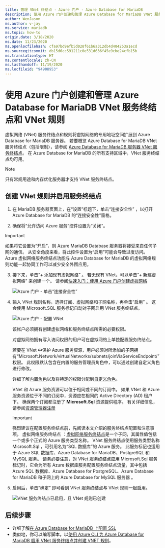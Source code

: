 ```yaml
---
title: 管理 VNet 终结点 - Azure 门户 - Azure Database for MariaDB
description: 使用 Azure 门户创建和管理 Azure Database for MariaDB VNet 服务终结点和规则
author: WenJason
ms.author: v-jay
ms.service: mariadb
ms.topic: how-to
origin.date: 3/18/2020
ms.date: 11/23/2020
ms.openlocfilehash: cfa97bd9efb5d028f61b6a312db4d404253a1ecd
ms.sourcegitcommit: db15d6cc591211c0e531d636f45e9cbe24cfb15b
ms.translationtype: HT
ms.contentlocale: zh-CN
ms.lasthandoff: 11/19/2020
ms.locfileid: "94908953"
---
```

# <a name="create-and-manage-azure-database-for-mariadb-vnet-service-endpoints-and-vnet-rules-by-using-the-azure-portal"></a>使用 Azure 门户创建和管理 Azure Database for MariaDB VNet 服务终结点和 VNet 规则

虚拟网络 (VNet) 服务终结点和规则将虚拟网络的专用地址空间扩展到 Azure Database for MariaDB 服务器。 若要概览 Azure Database for MariaDB VNet 服务终结点（包括限制），请参阅 [Azure Database for MariaDB 服务器 VNet 服务终结点](concepts-data-access-security-vnet.md)。 在 Azure Database for MariaDB 的所有支持区域中，VNet 服务终结点均可用。

> [!NOTE]
> 只有常规用途和内存优化服务器才支持 VNet 服务终结点。

## <a name="create-a-vnet-rule-and-enable-service-endpoints"></a>创建 VNet 规则并启用服务终结点

1. 在 MariaDB 服务器页面上，在“设置”标题下，单击“连接安全性”  ，以打开 Azure Database for MariaDB 的“连接安全性”窗格。

2. 确保将“允许访问 Azure 服务”控件设置为“关闭”。 

> [!Important]
> 如果将它设置为“开启”，则 Azure MariaDB Database 服务器将接受来自任何子网的通信。 从安全角度来看，将此控件设置为“启用”可能会导致过度访问。 Azure 虚拟网络服务终结点功能与 Azure Database for MariaDB 的虚拟网络规则功能一起协同工作可以减少安全外围应用。

3. 接下来，单击“+ 添加现有虚拟网络”  。 若无现有 VNet，可以单击“+ 新建虚拟网络”  来创建一个。 请参阅[快速入门：使用 Azure 门户创建虚拟网络](../virtual-network/quick-create-portal.md)

   ![Azure 门户 - 单击“连接安全性”](./media/howto-manage-vnet-portal/1-connection-security.png)

4. 输入 VNet 规则名称，选择订阅、虚拟网络和子网名称，再单击“启用”  。 这会使用 Microsoft.SQL  服务标记自动对子网启用 VNet 服务终结点。

   ![Azure 门户 - 配置 VNet](./media/howto-manage-vnet-portal/2-configure-vnet.png)

   该帐户必须拥有创建虚拟网络和服务终结点所需的必要权限。

   对虚拟网络拥有写入访问权限的用户可在虚拟网络上单独配置服务终结点。
    
   若要在 VNet 中保护 Azure 服务资源，用户必须对所添加的子网拥有“Microsoft.Network/virtualNetworks/subnets/joinViaServiceEndpoint/”权限。 此权限默认包含在内置的服务管理员角色中，可以通过创建自定义角色进行修改。
    
   详细了解[内置角色](../role-based-access-control/built-in-roles.md)以及将特定的权限分配到[自定义角色](../role-based-access-control/custom-roles.md)。
    
   VNet 和 Azure 服务资源可以位于相同或不同的订阅中。 如果 VNet 和 Azure 服务资源位于不同的订阅中，资源应在相同的 Active Directory (AD) 租户下。 确保两个订阅都注册了 **Microsoft.Sql** 资源提供程序。 有关详细信息，请参阅[资源管理器注册][resource-manager-portal]

   > [!IMPORTANT]
   > 强烈建议在配置服务终结点前，先阅读本文介绍的服务终结点配置和注意事项。 虚拟网络服务终结点  ：[虚拟网络服务终结点](../virtual-network/virtual-network-service-endpoints-overview.md)是一个子网，其属性值包括一个或多个正式的 Azure 服务类型名称。 VNet 服务终结点使用服务类型名称 Microsoft.Sql  ，可引用名为“SQL 数据库”的 Azure 服务。 此服务标记也适用于 Azure SQL 数据库、Azure Database for MariaDB、PostgreSQL 和 MySQL 服务。 请务必要注意，对 VNet 服务终结点应用 Microsoft.Sql 服务标记时，它会为所有 Azure 数据库服务配置服务终结点流量，其中包括 Azure SQL 数据库、Azure Database for PostgreSQL、Azure Database for MariaDB 和子网上的 Azure Database for MySQL 服务器  。
   > 

5. 启用后，单击“确定”  即可看到 VNet 服务终结点与 VNet 规则一起启用。

   ![VNet 服务终结点已启用，且 VNet 规则已创建](./media/howto-manage-vnet-portal/3-vnet-service-endpoints-enabled-vnet-rule-created.png)

## <a name="next-steps"></a>后续步骤
- 详细了解[在 Azure Database for MariaDB 上配置 SSL](howto-configure-ssl.md)
- 类似地，你可以编写脚本，以[使用 Azure CLI 为 Azure Database for MariaDB 启用 VNet 服务终结点并创建 VNET 规则](howto-manage-vnet-cli.md)。

<!-- Link references, to text, Within this same GitHub repo. --> 
[resource-manager-portal]: ../azure-resource-manager/management/resource-providers-and-types.md